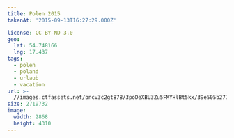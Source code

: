 ```yaml
---
title: Polen 2015
takenAt: '2015-09-13T16:27:29.000Z'

license: CC BY-ND 3.0
geo:
  lat: 54.748166
  lng: 17.437
tags:
  - polen
  - poland
  - urlaub
  - vacation
url: >-
  //images.ctfassets.net/bncv3c2gt878/3poDeXBU3Zu5FMYHlBt5kx/39e505b27705ec32952cff3f140d740e/polen-2015_25325006204_o
size: 2719732
image:
  width: 2868
  height: 4310
---
```

